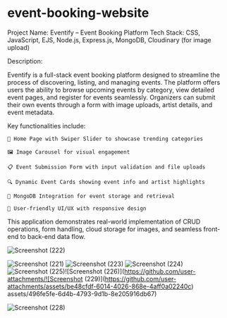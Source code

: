 ﻿# event-booking-website
Project Name: Eventify – Event Booking Platform
Tech Stack:  CSS, JavaScript, EJS, Node.js, Express.js, MongoDB, Cloudinary (for image upload)

Description:

Eventify is a full-stack event booking platform designed to streamline the process of discovering, listing, and managing events. The platform offers users the ability to browse upcoming events by category, view detailed event pages, and register for events seamlessly. Organizers can submit their own events through a form with image uploads, artist details, and event metadata.

Key functionalities include:

    🎯 Home Page with Swiper Slider to showcase trending categories

    🖼️ Image Carousel for visual engagement

    📋 Event Submission Form with input validation and file uploads

    🔍 Dynamic Event Cards showing event info and artist highlights

    📁 MongoDB Integration for event storage and retrieval

    🧾 User-friendly UI/UX with responsive design

This application demonstrates real-world implementation of CRUD operations, form handling, cloud storage for images, and seamless front-end to back-end data flow.

![Screenshot (222)](https://github.com/user-attachments/assets/9d1157d9-0dc4-40a0-883f-ea44aa083ef5)

![Screenshot (221)](https://github.com/user-attachments/assets/faaaf1f0-be72-47fd-8710-fe43b73690a3)
![Screenshot (223)](https://github.com/user-attachments/assets/cc83f3dd-e291-48f5-b4f4-8df0418b5122) ![Screenshot (224)](https://github.com/user-attachments/assets/d4d7af2f-2c30-40b9-9e35-029154b2f7de) 
![Screenshot (225)](https://github.com/user-attachments/assets/f0a6ca22-c545-4d64-b39d-e23007ebf4fb)![Screenshot (226)](https://github.com/user-attachments/![Screenshot (229)](https://github.com/user-attachments/assets/be48cfdf-6014-4026-868e-4aff0a02240c)
assets/496fe5fe-6d4b-4793-9d1b-8e205916db67)  

![Screenshot (228)](https://github.com/user-attachments/assets/82df3369-5ad5-48d8-ac8b-ba6f0882d98d)




